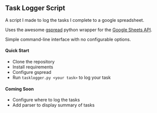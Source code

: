 Task Logger Script
-----------------

A script I made to log the tasks I complete to a google spreadsheet.

Uses the awesome [gspread](https://github.com/burnash/gspread) python wrapper for the [Google Sheets API](https://developers.google.com/sheets/api/).

Simple command-line interface with no configurable options.


#### Quick Start
- Clone the repository
- Install requirements
- Configure gspread
- Run `tasklogger.py <your task>` to log your task

#### Coming Soon
- Configure where to log the tasks
- Add parser to display summary of tasks
